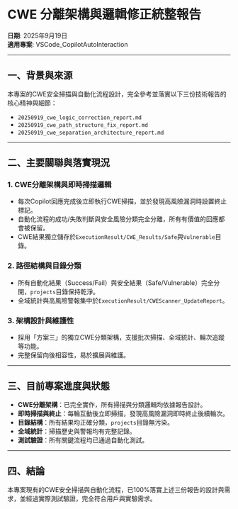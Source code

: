 # CWE 分離架構與邏輯修正統整報告

**日期**: 2025年9月19日  
**適用專案**: VSCode_CopilotAutoInteraction

---

## 一、背景與來源

本專案的CWE安全掃描與自動化流程設計，完全參考並落實以下三份技術報告的核心精神與細節：

- `20250919_cwe_logic_correction_report.md`  
- `20250919_cwe_path_structure_fix_report.md`  
- `20250919_cwe_separation_architecture_report.md`  

---

## 二、主要關聯與落實現況

### 1. CWE分離架構與即時掃描邏輯
- 每次Copilot回應完成後立即執行CWE掃描，並於發現高風險漏洞時設置終止標記。
- 自動化流程的成功/失敗判斷與安全風險分類完全分離，所有有價值的回應都會被保留。
- CWE結果獨立儲存於`ExecutionResult/CWE_Results/Safe`與`Vulnerable`目錄。

### 2. 路徑結構與目錄分類
- 所有自動化結果（Success/Fail）與安全結果（Safe/Vulnerable）完全分開，`projects`目錄保持乾淨。
- 全域統計與高風險警報集中於`ExecutionResult/CWEScanner_UpdateReport`。

### 3. 架構設計與維護性
- 採用「方案三」的獨立CWE分類架構，支援批次掃描、全域統計、輪次追蹤等功能。
- 完整保留向後相容性，易於擴展與維護。

---

## 三、目前專案進度與狀態

- **CWE分離架構**：已完全實作，所有掃描與分類邏輯均依據報告設計。
- **即時掃描與終止**：每輪互動後立即掃描，發現高風險漏洞即時終止後續輪次。
- **目錄結構**：所有結果均正確分類，`projects`目錄無污染。
- **全域統計**：掃描歷史與警報均有完整記錄。
- **測試驗證**：所有關鍵流程均已通過自動化測試。

---

## 四、結論

本專案現有的CWE安全掃描與自動化流程，已100%落實上述三份報告的設計與需求，並經過實際測試驗證，完全符合用戶與實驗需求。
